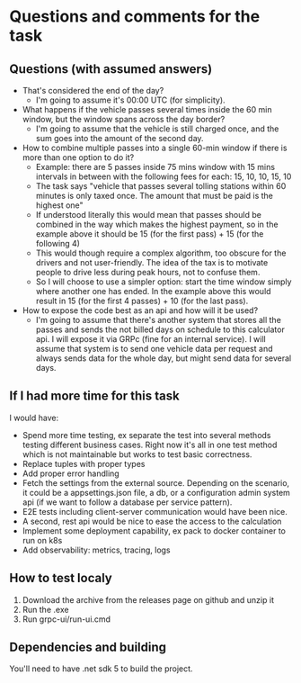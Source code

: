 ﻿# Questions and comments for the task

## Questions (with assumed answers)
- That's considered the end of the day?
	- I'm going to assume it's 00:00 UTC (for simplicity).
- What happens if the vehicle passes several times inside the 60 min window, but the window spans across the day border? 
	- I'm going to assume that the vehicle is still charged once, and the sum goes into the amount of the second day.
- How to combine multiple passes into a single 60-min window if there is more than one option to do it?
	- Example: there are 5 passes inside 75 mins window with 15 mins intervals in between with the following fees for each: 15, 10, 10, 15, 10
	- The task says "vehicle that passes several tolling stations within 60 minutes is only taxed once. The amount that must be paid is the highest one"
	- If understood literally this would mean that passes should be combined in the way which makes the highest payment, so in the example above it should be 15 (for the first pass) + 15 (for the following 4)
	- This would though require a complex algorithm, too obscure for the drivers and not user-friendly. The idea of the tax is to motivate people to drive less during peak hours, not to confuse them. 
	- So I will choose to use a simpler option: start the time window simply where another one has ended. In the example above this would result in 15 (for the first 4 passes) + 10 (for the last pass).
- How to expose the code best as an api and how will it be used?
	- I'm going to assume that there's another system that stores all the passes and sends the not billed days on schedule to this calculator api. I will expose it via GRPc (fine for an internal service). I will assume that system is to send one vehicle data per request and always sends data for the whole day, but might send data for several days.

## If I had more time for this task 
I would have:
- Spend more time testing, ex separate the test into several methods testing different business cases. Right now it's all in one test method which is not maintainable but works to test basic correctness.
- Replace tuples with proper types
- Add proper error handling
- Fetch the settings from the external source. Depending on the scenario, it could be a appsettings.json file, a db, or a configuration admin system api (if we want to follow a database per service pattern).
- E2E tests including client-server communication would have been nice.
- A second, rest api would be nice to ease the access to the calculation 
- Implement some deployment capability, ex pack to docker container to run on k8s
- Add observability: metrics, tracing, logs

## How to test localy
1. Download the archive from the releases page on github and unzip it
1. Run the .exe 
1. Run grpc-ui/run-ui.cmd

## Dependencies and building
You'll need to have .net sdk 5 to build the project.